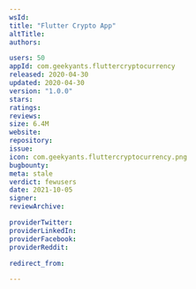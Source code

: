 ```yaml
---
wsId: 
title: "Flutter Crypto App"
altTitle: 
authors:

users: 50
appId: com.geekyants.fluttercryptocurrency
released: 2020-04-30
updated: 2020-04-30
version: "1.0.0"
stars: 
ratings: 
reviews: 
size: 6.4M
website: 
repository: 
issue: 
icon: com.geekyants.fluttercryptocurrency.png
bugbounty: 
meta: stale
verdict: fewusers
date: 2021-10-05
signer: 
reviewArchive:

providerTwitter: 
providerLinkedIn: 
providerFacebook: 
providerReddit: 

redirect_from:

---
```


